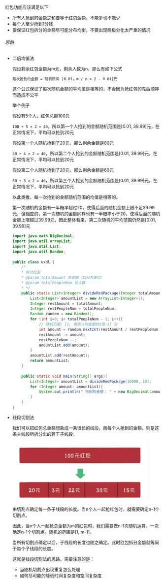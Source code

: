 红包功能应该满足以下

- 所有人抢到的金额之和要等于红包金额，不能多也不能少
- 每个人至少抢到1分钱
- 要保证红包拆分的金额尽可能分布均衡，不要出现两极分化太严重的情况

######  思路

- 二倍均值法

  假设剩余红包金额为m元，剩余人数为n，那么有如下公式

  `每次抢到的金额 = 随机区间 [0.01，m / n × 2 - 0.01]元`

  这个公式保证了每次随机金额的平均值是相等的，不会因为抢红包的先后顺序而造成不公平

  举个例子

  假设有5个人，红包总额100元

  `100 ÷ 5 × 2 = 40`，所以第一个人抢到的金额随机范围是[0.01, 39.99]元，在正常情况下，平均可以抢到20元

  假设第一个人随机抢到了20元，那么剩余金额是80元

  `80 ÷ 4 × 2 = 40`，所以第二个人抢到的金额随机范围是[0.01, 39.99]元，在正常情况下，平均可以抢到20元

  假设第二个人随机抢到了20元，那么剩余金额是60元

  `60 ÷ 3 × 2 = 40`，所以第三个人抢到的金额随机范围是[0.01, 39.99]元，在正常情况下，平均可以抢到20元

  以此类推，每一次抢到的金额随机范围的均值是相等的。

  第一次随机的金额有一半概率超过20，使得后面的随机金额上限不足39.99元，但相应的，第一次随机的金额同样也有一半概率小于20，使得后面的随机金额上限超过39.99元，因此整体看来，第二次随机的平均范围仍然是[0.01, 39.99]元
  
  ```java
  import java.math.BigDecimal;
  import java.util.ArrayList;
  import java.util.List;
  import java.util.Random;
  
  public class uxdl {
      /*
      * 拆分红包
      * @param totalAmount 总金额（以分为单位）
      * @param totalPeopleNum 总人数
      * */
      public static List<Integer> divideRedPackage(Integer totalAmount, Integer totalPeopleNum){
          List<Integer> amountList = new ArrayList<Integer>();
          Integer restAmount = totalAmount;
          Integer restPeopleNum = totalPeopleNum;
          Random random = new Random();
          for (int i=0; i< totalPeopleNum - 1; i++){
              // 随机范围: [1, 剩余人均金额的2倍-1] 分
              int amount = random.nextInt(restAmount / restPeopleNum * 2 - 1) + 1;
              restAmount -= amount;
              restPeopleNum --;
              amountList.add(amount);
          }
          amountList.add(restAmount);
          return amountList;
      }
  
      public static void main(String[] args){
          List<Integer> amountList = divideRedPackage(10000, 10);
          for (Integer amount: amountList){
              System.out.println(" 抢到的金额： " + new BigDecimal(amount).divide(new BigDecimal(100)));
          }
      }
  }
  
  ```
  
- 线段切割法

  我们可以把红包总金额想象成一条很长的线段，而每个人抢到的金额，则是这条主线段所拆分出的若干子线段。
   
   ![](../img/1574848178649.png)

  由切割点确定每一条子线段的长度。当n个人一起抢红包时，就需要确定n-1个切割点。

  因此，当n个人一起抢总金额为m的红包时，我们需要做n-1次随机运算，一次确定n-1个切割点。随机的范围是[1, m-1]。

  当所有切割点确定以后，子线段的长度也随之确定。此时红包拆分金额就等同于每个子线段的长度。

  这就是线段切割法的思路，需要注意的是：

  - 当随机切割点出现重复怎么处理
  - 如何尽可能的降低时间复杂度和空间复杂度